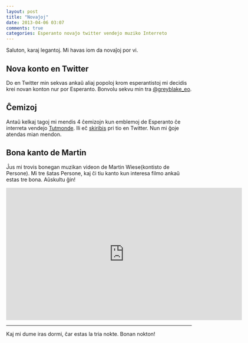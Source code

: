 ```yaml
---
layout: post
title: "Novaĵoj"
date: 2013-04-06 03:07
comments: true
categories: Esperanto novaĵo twitter vendejo muziko Interreto
---
```



Saluton, karaj legantoj. Mi havas iom da novaĵoj por vi.

## Nova konto en Twitter

Do en Twitter min sekvas ankaŭ aliaj popoloj krom esperantistoj mi decidis
krei novan konton nur por Esperanto. Bonvolu sekvu min tra
[@greyblake_eo](https://twitter.com/greyblake_eo).

## Ĉemizoj

Antaŭ kelkaj tagoj mi mendis 4 ĉemizojn kun emblemoj de Esperanto ĉe interreta vendejo
[Tutmonde](http://tutmonde.org).
Ili eĉ [skiribis](https://twitter.com/tutmonde/status/319331721378148352) pri tio en Twitter.
Nun mi ĝoje atendas mian mendon.

## Bona kanto de Martin

Ĵus mi trovis bonegan muzikan videon de Martin Wiese(kontisto de Persone). Mi tre
ŝatas Persone, kaj ĉi tiu kanto kun interesa filmo ankaŭ estas tre bona. Aŭskultu ĝin!

<iframe width="640" height="360" src="http://www.youtube.com/embed/gWiH8BlpU0U" frameborder="0" allowfullscreen></iframe>


____

Kaj mi dume iras dormi, ĉar estas la tria nokte. Bonan nokton!
